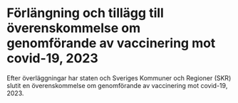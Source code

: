 # Förlängning och tillägg till överenskommelse om genomförande av vaccinering mot covid-19, 2023

Efter överläggningar har staten och Sveriges Kommuner och Regioner (SKR) slutit en överenskommelse om genomförande av vaccinering mot covid-19, 2023.
